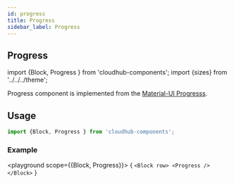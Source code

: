 ```yaml
---
id: progress
title: Progress
sidebar_label: Progress
---
```


## Progress


import {Block, Progress } from 'cloudhub-components';
import {sizes} from '../../../theme';

Progress component is implemented from the [Material-UI Progresss](https://material-ui.com/components/buttons/).

## Usage

```js
import {Block, Progress } from 'cloudhub-components';
```
### Example

<playground scope={{Block, Progress}}>
{
`<Block row>
    <Progress />
</Block>`
}
</playground>




